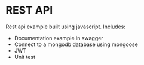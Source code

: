 # REST API 

Rest api example built using javascript. Includes:
* Documentation example in swagger
* Connect to a mongodb database using mongoose
* JWT
* Unit test